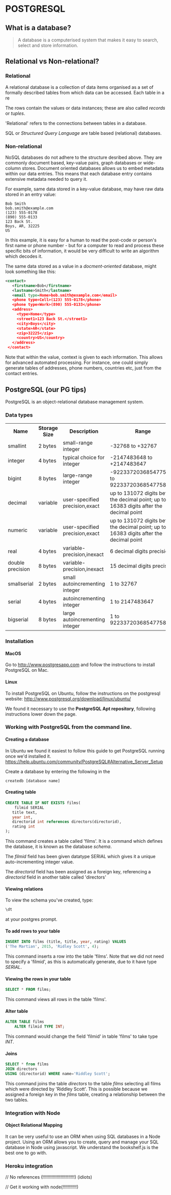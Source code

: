 # POSTGRESQL

## What is a database?

> A database is a computerised system that makes it easy to search, select and store information.


## Relational vs Non-relational?

### Relational

A relational database is a collection of data items organised as a set of formally described tables from which data can be accessed. Each table in a re

The rows contain the values or data instances; these are also called *records* or *tuples*.

'Relational' refers to the connections between tables in a database.

SQL or *Structured Query Language* are table based (relational) databases.

### Non-relational

NoSQL databases do not adhere to the structure desribed above. They are commonly document based, key-value pairs, graph databases or wide-column stores.
Document oriented databases allows us to embed metadata within our data entries. This means that each database entry contains extensive metadata needed to query it.

For example, same data stored in a key-value database, may have raw data stored in an entry value:
```
Bob Smith
bob.smith@example.com
(123) 555-0178
(890) 555-0133
123 Back St.
Boys, AR, 32225
US
```
In this example, it is easy for a human to read the post-code or person's first name or phone number - but for a computer to read and process these specific bits of information, it would be very difficult to write an algorithm which decodes it.

The same data stored as a value in a *docment-oriented* database, might look something like this:

```xml
<contact>
   <firstname>Bob</firstname>
   <lastname>Smith</lastname>
   <email type=Home>bob.smith@example.com</email>
   <phone type=Cell>(123) 555-0178</phone>
   <phone type=Work>(890) 555-0133</phone>
   <address>
     <type>Home</type>
     <street1>123 Back St.</street1>
     <city>Boys</city>
     <state>AR</state>
     <zip>32225</zip>
     <country>US</country>
   </address>
 </contact>
```
Note that within the value, context is given to each information. This allows for advanced automated processing. For instance, one could simply generate tables of addresses, phone numbers, countries etc, just from the contact entries.


## PostgreSQL (our PG tips)

PostgreSQL is an object-relational database management system.

### Data types

<table class="table table-bordered">

<tbody>

<tr>

<th>Name</th>

<th style="width:75px;">Storage Size</th>

<th style="width:175px;">Description</th>

<th>Range</th>

</tr>

<tr>

<td>smallint</td>

<td>2 bytes</td>

<td>small-range integer</td>

<td>-32768 to +32767</td>

</tr>

<tr>

<td>integer</td>

<td>4 bytes</td>

<td style="width:39%;">typical choice for integer</td>

<td>-2147483648 to +2147483647</td>

</tr>

<tr>

<td>bigint</td>

<td>8 bytes</td>

<td>large-range integer</td>

<td>-9223372036854775808 to 9223372036854775807</td>

</tr>

<tr>

<td>decimal</td>

<td>variable</td>

<td>user-specified precision,exact</td>

<td>up to 131072 digits before the decimal point; up to 16383 digits after the decimal point</td>

</tr>

<tr>

<td>numeric</td>

<td>variable</td>

<td>user-specified precision,exact</td>

<td>up to 131072 digits before the decimal point; up to 16383 digits after the decimal point</td>

</tr>

<tr>

<td>real</td>

<td>4 bytes</td>

<td>variable-precision,inexact</td>

<td>6 decimal digits precision</td>

</tr>

<tr>

<td style="width:23%;">double precision</td>

<td>8 bytes</td>

<td>variable-precision,inexact</td>

<td>15 decimal digits precision</td>

</tr>

<tr>

<td>smallserial</td>

<td>2 bytes</td>

<td>small autoincrementing integer</td>

<td>1 to 32767</td>

</tr>

<tr>

<td>serial</td>

<td>4 bytes</td>

<td>autoincrementing integer</td>

<td>1 to 2147483647</td>

</tr>

<tr>

<td>bigserial</td>

<td>8 bytes</td>

<td>large autoincrementing integer</td>

<td>1 to 9223372036854775807</td>

</tr>

</tbody>

</table>



### Installation

#### MacOS

Go to http://www.postgresapp.com and follow the instructions to install PostgreSQL on Mac.

#### Linux

To install PostgreSQL on Ubuntu, follow the instructions on the postgresql website:
http://www.postgresql.org/download/linux/ubuntu/

We found it necessary to use the **PostgreSQL Apt repository**, following instructions lower down the page.

### Working with PostgreSQL from the command line.

#### Creating a database

In Ubuntu we found it easiest to follow this guide to get PostgreSQL running once we'd installed it.
https://help.ubuntu.com/community/PostgreSQL#Alternative_Server_Setup

Create a database by entering the following in the

```
createdb [database name]
```

#### Creating table

```sql
CREATE TABLE IF NOT EXISTS films(
    filmid SERIAL
   title text,
   year int,
   directorid int references directors(directorid),
   rating int
);
```
This command creates a table called 'films'. It is a command which defines the database, it is known as the database *schema*.

The *filmid* field has been given datatype SERIAL which gives it a unique auto-incrementing integer value.

The *directorid* field has been assigned as a foreign key, referencing a *directorid* field in another table called 'directors'

#### Viewing relations

To view the schema you've created, type:
```sql
\dt
```
at your postgres prompt.

#### To add rows to your table
```sql
INSERT INTO films (title, title, year, rating) VALUES
('The Martian', 2015, 'Ridley Scott', 4);
```
This command inserts a row into the table 'films'. Note that we did not need to specify a 'filmid', as this is automatically generate, due to it have type *SERIAL*.
#### Viewing the rows in your table
```sql
SELECT * FROM films;
```
This command views all rows in the table 'films'.

#### Alter table

```sql
ALTER TABLE films
    ALTER filmid TYPE INT;
```
This command would change the field 'filmid' in table 'films' to take type *INT*.

#### Joins

```sql
SELECT * from films
JOIN directors
USING (directorid) WHERE name='Riddley Scott';
```
This command joins the table *directors* to the table *films* selecting all films which were directed by 'Riddley Scott'. This is possible because we assigned  a foreign key in the *films* table, creating a relationship between the two tables.

### Integration with Node

#### Object Relational Mapping

It can be very useful to use an ORM when using SQL databases in a Node project. Using an ORM allows you to create, query and manage your SQL database in Node using javascript.
We understand the bookshelf.js is the best one to go with.

### Heroku integration

// No references (!!!!!!!!!!!!!!!!!!!!!!!!!) (idiots)

// Get it working with node(!!!!!!!!!!!)
